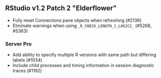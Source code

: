 
## RStudio v1.2 Patch 2 "Elderflower"

* Fully reset Connections pane objects when refreshing (#2136)
* Eliminate warnings when using `_R_CHECK_LENGTH_1_LOGIC2_` (#5268, #5363)

### Server Pro

* Add ability to specify multiple R versions with same path but differing labels (#1034)
* Include child processes and timing information in session diagnostic traces (#1192) 

